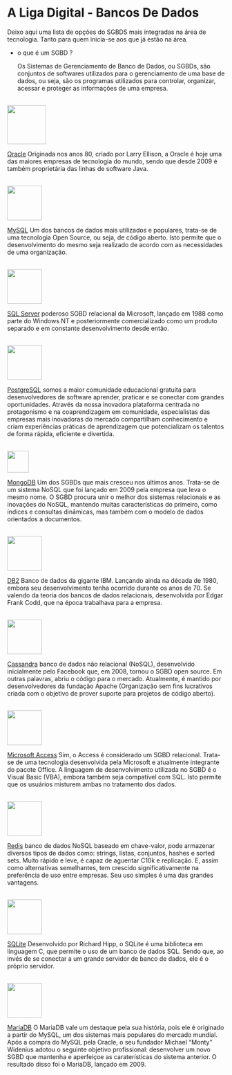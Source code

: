 # A Liga Digital - Bancos De Dados

Deixo aqui uma lista de opções do SGBDS mais integradas na área de tecnologia. Tanto para quem inicia-se aos que já estão na área.

* o que é um SGBD ?<p>
Os Sistemas de Gerenciamento de Banco de Dados, ou SGBDs, são conjuntos de softwares utilizados para o gerenciamento de uma base de dados, ou seja, são os programas utilizados para controlar, organizar, acessar e proteger as informações de uma empresa.

<br>
<img height="90" src=https://www.oracle.com/a/ocom/img/pl-sql.svg />

[Oracle](https://www.oracle.com/downloads/)
Originada nos anos 80, criado por Larry Ellison, a Oracle é hoje uma das maiores empresas de tecnologia do mundo, sendo que desde 2009 é também proprietária das linhas de software Java.


<br>
<img height="80" src=https://www.mysql.com/common/logos/logo-mysql-170x115.png />

[MySQL](https://www.mysql.com/downloads/)
Um dos bancos de dados mais utilizados e populares, trata-se de uma tecnologia Open Source, ou seja, de código aberto. Isto permite que o desenvolvimento do mesmo seja realizado de acordo com as necessidades de uma organização.


<br>
<img height="80" src=https://cdn.worldvectorlogo.com/logos/microsoft-sql-server.svg />

[SQL Server](https://www.microsoft.com/pt-br/sql-server/sql-server-downloads)
poderoso SGBD relacional da Microsoft, lançado em 1988 como parte do Windows NT e posteriormente comercializado como um produto separado e em constante desenvolvimento desde então.

<br>
<img height="80" src=https://www.postgresql.org/media/img/about/press/elephant.png />

[PostgreSQL](https://www.postgresql.org/download/)
somos a maior comunidade educacional gratuita para desenvolvedores de software aprender, praticar e se conectar com grandes oportunidades. Através da nossa inovadora plataforma centrada no protagonismo e na coaprendizagem em comunidade, especialistas das empresas mais inovadoras do mercado compartilham conhecimento e criam experiências práticas de aprendizagem que potencializam os talentos de forma rápida, eficiente e divertida.

<br>
<img height="50" src=https://webassets.mongodb.com/_com_assets/cms/mongodb_logo1-76twgcu2dm.png />

[MongoDB](https://www.mongodb.com/cloud/atlas/signup)
Um dos SGBDs que mais cresceu nos últimos anos. Trata-se de um sistema NoSQL que foi lançado em 2009 pela empresa que leva o mesmo nome. O SGBD procura unir o melhor dos sistemas relacionais e as inovações do NoSQL, mantendo muitas características do primeiro, como índices e consultas dinâmicas, mas também com o modelo de dados orientados a documentos.

<br>
<img height="80" src=https://lh3.googleusercontent.com/proxy/Npg4L_CwYUdmjvB5Ar_zMqK3RKUuxnAZublyCNtcB37RHFXZN_gZ1T4WmSWfwB3cuBnxUzcuWA0MOPBpLyR5qP-ThoIQNU18_zVVLpS6fY5Gn0UGw-w />

[DB2](https://www.ibm.com/br-pt/analytics/db2/trials)
Banco de dados da gigante IBM. Lançando ainda na década de 1980, embora seu desenvolvimento tenha ocorrido durante os anos de 70. Se valendo da teoria dos bancos de dados relacionais, desenvolvida por Edgar Frank Codd, que na época trabalhava para a empresa.

<br>
<img height="80" src=https://upload.wikimedia.org/wikipedia/commons/thumb/5/5e/Cassandra_logo.svg/1200px-Cassandra_logo.svg.png />

[Cassandra](https://cassandra.apache.org/download/)
banco de dados não relacional (NoSQL), desenvolvido inicialmente pelo Facebook que, em 2008, tornou o SGBD open source. Em outras palavras, abriu o código para o mercado. Atualmente, é mantido por desenvolvedores da fundação Apache (Organização sem fins lucrativos criada com o objetivo de prover suporte para projetos de código aberto).

<br>
<img height="80" src=https://upload.wikimedia.org/wikipedia/commons/thumb/3/37/Microsoft_Access_2013_logo.svg/1043px-Microsoft_Access_2013_logo.svg.png />

[Microsoft Access](https://www.microsoft.com/en/microsoft-365/access)
Sim, o Access é considerado um SGBD relacional. Trata-se de uma tecnologia desenvolvida pela Microsoft e atualmente integrante do pacote Office. A linguagem de desenvolvimento utilizada no SGBD é o Visual Basic (VBA), embora também seja compatível com SQL. Isto permite que os usuários misturem ambas no tratamento dos dados.

<br>
<img height="80" src=https://res.cloudinary.com/practicaldev/image/fetch/s--gWwIv4vV--/c_limit%2Cf_auto%2Cfl_progressive%2Cq_auto%2Cw_880/https://thepracticaldev.s3.amazonaws.com/i/787xlgwc2hhq3ctzxcvs.png />

[Redis](https://redis.io/)
banco de dados NoSQL baseado em chave-valor, pode armazenar diversos tipos de dados como: strings, listas, conjuntos, hashes e sorted sets.  Muito rápido e leve, é capaz de aguentar C10k e replicação. E, assim como alternativas semelhantes, tem crescido significativamente na preferência de uso entre empresas. Seu uso simples é uma das grandes vantagens.

<br>
<img height="80" src=https://upload.wikimedia.org/wikipedia/commons/thumb/3/38/SQLite370.svg/1200px-SQLite370.svg.png />

[SQLite](https://www.sqlite.org/download.html)
Desenvolvido por Richard Hipp, o SQLite é uma biblioteca em linguagem C, que permite o uso de um banco de dados SQL. Sendo que, ao invés de se conectar a um grande servidor de banco de dados, ele é o próprio servidor.

<br>
<img height="80" src=https://mariadb.org/wp-content/uploads/2019/01/cropped-mariadb_org_rgb_v-2.png />

[MariaDB](https://mariadb.org/download/)
O MariaDB vale um destaque pela sua história, pois ele é originado a partir do MySQL, um dos sistemas mais populares do mercado mundial. Após a compra do MySQL pela Oracle, o seu fundador Michael “Monty” Widenius adotou o seguinte objetivo profissional: desenvolver um novo SGBD que mantenha e aperfeiçoe as caraterísticas do sistema anterior. O resultado disso foi o MariaDB, lançado em 2009.
